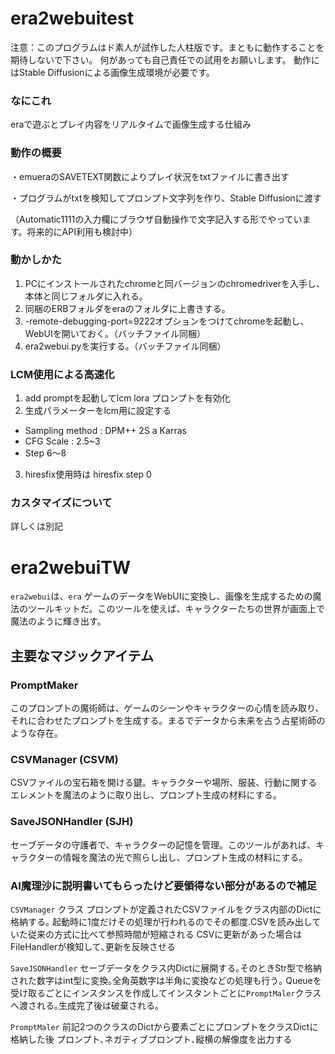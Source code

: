# era2webuitest

注意：このプログラムはド素人が試作した人柱版です。まともに動作することを期待しないで下さい。
何があっても自己責任での試用をお願いします。
動作にはStable Diffusionによる画像生成環境が必要です。

### なにこれ
eraで遊ぶとプレイ内容をリアルタイムで画像生成する仕組み

### 動作の概要
・emueraのSAVETEXT関数によりプレイ状況をtxtファイルに書き出す

・プログラムがtxtを検知してプロンプト文字列を作り、Stable Diffusionに渡す

（Automatic1111の入力欄にブラウザ自動操作で文字記入する形でやっています。将来的にAPI利用も検討中）

### 動かしかた
1. PCにインストールされたchromeと同バージョンのchromedriverを入手し、本体と同じフォルダに入れる。
2. 同梱のERBフォルダをeraのフォルダに上書きする。
2. -remote-debugging-port=9222オプションをつけてchromeを起動し、WebUIを開いておく。（バッチファイル同梱）
3. era2webui.pyを実行する。（バッチファイル同梱）

### LCM使用による高速化
1. add promptを起動してlcm lora プロンプトを有効化
2. 生成パラメーターをlcm用に設定する
 - Sampling method : DPM++ 2S a Karras
 - CFG Scale : 2.5~3
 - Step 6～8
3. hiresfix使用時は hiresfix step 0

### カスタマイズについて
詳しくは別記



# era2webuiTW

`era2webui`は、`era` ゲームのデータをWebUIに変換し、画像を生成するための魔法のツールキットだ。このツールを使えば、キャラクターたちの世界が画面上で魔法のように輝き出す。

## 主要なマジックアイテム

### PromptMaker
このプロンプトの魔術師は、ゲームのシーンやキャラクターの心情を読み取り、それに合わせたプロンプトを生成する。まるでデータから未来を占う占星術師のような存在。

### CSVManager (CSVM)
CSVファイルの宝石箱を開ける鍵。キャラクターや場所、服装、行動に関するエレメントを魔法のように取り出し、プロンプト生成の材料にする。

### SaveJSONHandler (SJH)
セーブデータの守護者で、キャラクターの記憶を管理。このツールがあれば、キャラクターの情報を魔法の光で照らし出し、プロンプト生成の材料にする。


### AI魔理沙に説明書いてもらったけど要領得ない部分があるので補足
`CSVManager` クラス プロンプトが定義されたCSVファイルをクラス内部のDictに格納する｡ 起動時に1度だけその処理が行われるのでその都度.CSVを読み出していた従来の方式に比べて参照時間が短縮される
CSVに更新があった場合はFileHandlerが検知して､更新を反映させる

`SaveJSONHandler` セーブデータをクラス内Dictに展開する｡そのときStr型で格納された数字はint型に変換｡全角英数字は半角に変換などの処理も行う｡ Queueを受け取るごとにインスタンスを作成してインスタントごとに`PromptMaler`クラスへ渡される｡生成完了後は破棄される｡

`PromptMaler` 前記2つのクラスのDictから要素ごとにプロンプトをクラスDictに格納した後 プロンプト､ネガティブプロンプト､縦横の解像度を出力する